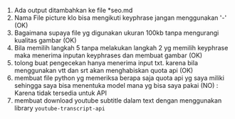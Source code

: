1. Ada output ditambahkan ke file *seo.md
2. Nama File picture klo bisa mengikuti keyphrase jangan menggunakan '-' (OK)
3. Bagaimana supaya file yg digunakan ukuran 100kb tanpa mengurangi kualitas gambar (OK)
4. Bila memilih langkah 5 tanpa melakukan langkah 2 yg memilih keyphrase maka menerima inputan keyphrases dan membuat gambar (OK)
5. tolong buat pengecekan hanya menerima input txt. karena bila menggunakan vtt dan srt akan menghabiskan quota api (OK)
6. membuat file python yg memeriksa berapa saja quota api yg saya miliki sehingga saya bisa menentuka model mana yg bisa saya pakai (NO) : Karena tidak tersedia untuk API
7. membuat download youtube subtitle dalam text dengan menggunakan library `youtube-transcript-api` 